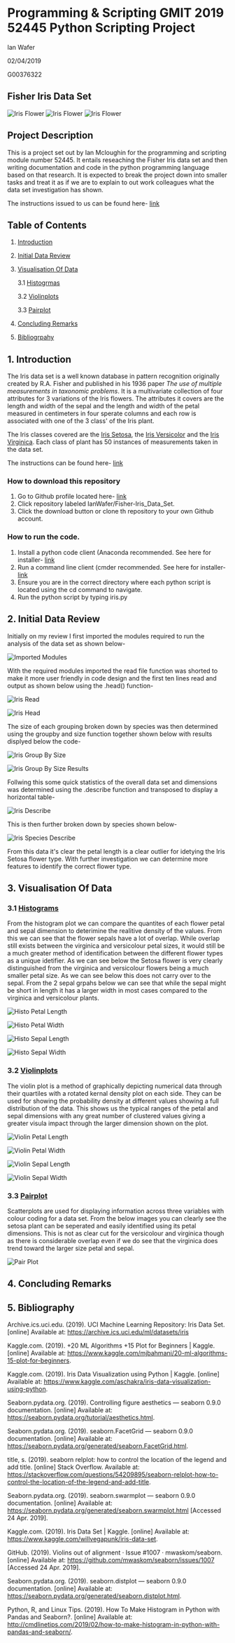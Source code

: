 

# Programming & Scripting GMIT 2019 52445 Python Scripting Project
Ian Wafer

02/04/2019

G00376322


## Fisher Iris Data Set

![Iris Flower](/images/irissetosa(Resized).jpg 'Setosa') ![Iris Flower](/images/irisversicolor(Resized).jpg 'Versicolor') ![Iris Flower](/images/irisvirginica(Resized).jpg 'Virginica') 

  

## Project Description

This is a project set out by Ian Mcloughin for the programming and scripting module number 52445.  It entails reseaching the Fisher Iris data set and then writing documentation and code in the python programming language based on that research. It is expected to break the project down into smaller tasks and treat it as if we are to explain to out work colleagues what the data set investigation has shown.

The instructions issued to us can be found here- [link](https://github.com/ianmcloughlin/project-pands/raw/master/project.pdf)

## Table of Contents

1. [Introduction](#introduction)

2. [Initial Data Review](#initialreview)

3. [Visualisation Of Data](#visualisation)

    3.1 [Histogrmas](#hist)

    3.2 [Violinplots](#vio)

    3.3 [Pairplot](#sca)

4. [Concluding Remarks](#conc)

5. [Bibliogrpahy](#bibliography)

<a name="introduction"></a>
## 1. Introduction 

The Iris data set is a well known database in pattern recognition originally created by R.A. Fisher and published in his 1936 paper *The use of multiple measurements in taxonomic problems*. It is a multivariate collection of four attributes for 3 variations of the Iris flowers. The attributes it covers are the length and width of the sepal and the length and width of the petal measured in centimeters in four sperate columns and each row is associated with one of the 3 class' of the Iris plant. 

The Iris classes covered are the [Iris Setosa](https://en.wikipedia.org/wiki/Iris_setosa), the [Iris Versicolor](https://en.wikipedia.org/wiki/Iris_versicolor) and the [Iris Virginica](https://en.wikipedia.org/wiki/Iris_virginica). Each class of plant has 50 instances of measurements taken in the data set. 

The instructions can be found here- [link](https://github.com/ianmcloughlin/project-pands/raw/master/project.pdf)

### How to download this repository
1. Go to Github profile located here- [link](https://github.com/IanWafer)
2. Click repository labeled IanWafer/Fisher-Iris_Data_Set.
3. Click the download button or clone th repository to your own Github account.

### How to run the code.
1. Install a python code client (Anaconda recommended. See here for installer- [link](https://www.anaconda.com/distribution/)
2. Run a command line client (cmder recommended. See here for installer- [link](https://github.com/cmderdev/cmder/releases/download/v1.3.11/cmder.zip)
3. Ensure you are in the correct directory where each python script is located using the cd command to navigate.
4. Run the python script by typing iris.py

<a name="initialreview"></a>
## 2. Initial Data Review 

Initially on my review I first imported the modules required to run the analysis of the data set as shown below-

![Imported Modules](/images/ImportedModules.png)

With the required modules imported the read file function was shorted to make it more user friendly in code design and the first ten lines read and output as shown below using the .head() function-

![Iris Read](/images/IrisRead.png)

![Iris Head](/images/IrisHead.png)

The size of each grouping broken down by species was then determined using the groupby and size function together shown below with results displyed below the code-

![Iris Group By Size](/images/IrisGroupBySize.png)

![Iris Group By Size Results](/images/IrisGroupBySizeResults.png)

Follwing this some quick statistics of the overall data set and dimensions was determined using the .describe function and transposed to display a horizontal table-

![Iris Describe](/images/IrisDescribe.png)

This is then further broken down by species shown below-

![Iris Species Describe](/images/IrisSpeciesDescribe.png)

From this data it's clear the petal length is a clear outlier for idetying the Iris Setosa flower type. With further investigation we can determine more features to identify the correct flower type.

<a name="visualisation"></a>

## 3. Visualisation Of Data

<a name="hist"></a>

### 3.1 <u>Histograms</u>
From the histogram plot we can compare the quantites of each flower petal and sepal dimension to deterimine the realitive density of the values. From this we can see that the flower sepals have a lot of overlap. While overlap still exists between the virginica and versicolour petal sizes, it would still be a much greater method of identification between the different flower types as a unique idetifier. As we can see below the Setosa flower is very clearly distinguished from the virginica and versicolour flowers being a much smaller petal size. As we can see below this does not carry over to the sepal. From the 2 sepal grpahs below we can see that while the sepal might be short in length it has a larger width in most cases compared to the virginica and versicolour plants.

![Histo Petal Length](/images/Outputs/Hist-Petal_Length.png)

![Histo Petal Width](/images/Outputs/Hist-Petal_Width.png)

![Histo Sepal Length](/images/Outputs/Hist-Sepal_Length.png)

![Histo Sepal Width](/images/Outputs/Hist-Sepal_Width.png)

<a name="vio"></a>

### 3.2 <u>Violinplots</u>

The violin plot is a method of graphically depicting numerical data through their quartiles with a rotated kernal density plot on each side. They can be used for showing the probability density at different values showing a full distribution of the data. This shows us the typical ranges of the petal and sepal dimensions with any great number of clustered values giving a greater visula impact through the larger dimension shown on the plot.

![Violin Petal Length](/images/Outputs/Violin-Petal_Length.png)

![Violin Petal Width](/images/Outputs/Violin-Petal_Width.png)

![Violin Sepal Length](/images/Outputs/Violin-Sepal_Length.png)

![Violin Sepal Width](/images/Outputs/Violin-Sepal_Width.png)

<a name="sca"></a>

### 3.3 <u>Pairplot</u>

Scatterplots are used for displaying information across three variables with colour coding for a data set. From the below images you can clearly see the setosa plant can be seperated and easily identified using its petal dimensions. This is not as clear cut for the versicolour and virginica though as there is considerable overlap even if we do see that the virginica does trend toward the larger size petal and sepal.

![Pair Plot](/images/Outputs/pairplot.png)

<a name="conc"></a>

## 4. Concluding Remarks

<a name="bibliography"></a>

## 5. Bibliography

Archive.ics.uci.edu. (2019). UCI Machine Learning Repository: Iris Data Set. [online] Available at: https://archive.ics.uci.edu/ml/datasets/iris 

 Kaggle.com. (2019). +20 ML Algorithms +15 Plot for Beginners | Kaggle. [online] Available at: https://www.kaggle.com/mjbahmani/20-ml-algorithms-15-plot-for-beginners.

Kaggle.com. (2019). Iris Data Visualization using Python | Kaggle. [online] Available at: https://www.kaggle.com/aschakra/iris-data-visualization-using-python.

Seaborn.pydata.org. (2019). Controlling figure aesthetics — seaborn 0.9.0 documentation. [online] Available at: https://seaborn.pydata.org/tutorial/aesthetics.html.

Seaborn.pydata.org. (2019). seaborn.FacetGrid — seaborn 0.9.0 documentation. [online] Available at: https://seaborn.pydata.org/generated/seaborn.FacetGrid.html.

title, s. (2019). seaborn relplot: how to control the location of the legend and add title. [online] Stack Overflow. Available at: https://stackoverflow.com/questions/54209895/seaborn-relplot-how-to-control-the-location-of-the-legend-and-add-title.

Seaborn.pydata.org. (2019). seaborn.swarmplot — seaborn 0.9.0 documentation. [online] Available at: https://seaborn.pydata.org/generated/seaborn.swarmplot.html [Accessed 24 Apr. 2019].

Kaggle.com. (2019). Iris Data Set | Kaggle. [online] Available at: https://www.kaggle.com/willvegapunk/iris-data-set.

GitHub. (2019). Violins out of alignment · Issue #1007 · mwaskom/seaborn. [online] Available at: https://github.com/mwaskom/seaborn/issues/1007 [Accessed 24 Apr. 2019].

Seaborn.pydata.org. (2019). seaborn.distplot — seaborn 0.9.0 documentation. [online] Available at: https://seaborn.pydata.org/generated/seaborn.distplot.html.

Python, R, and Linux Tips. (2019). How To Make Histogram in Python with Pandas and Seaborn?. [online] Available at: http://cmdlinetips.com/2019/02/how-to-make-histogram-in-python-with-pandas-and-seaborn/.